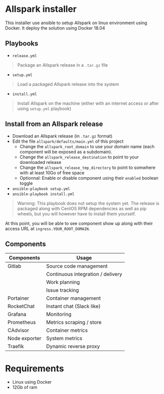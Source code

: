 # Allspark installer

This installer use ansible to setup Allspark on linux environment using Docker.
It deploy the solution using Docker 18.04

## Playbooks

- `release.yml`

> Package an Allspark release in a `.tar.gz` file

- `setup.yml`

> Load a packaged Allspark release into the system

- `install.yml`

> Install Allspark on the machine (either with an internet access or after using `setup.yml` playbook)


## Install from an Allspark release

- Download an Allspark release (in `.tar.gz` format)
- Edit the file `allspark/defaults/main.yml` of this project
  - Change the `allspark_root_domain` to use your domain name
    (each component will be exposed as a subdomain).
  - Change the `allspark_release_destination` to point to your downloaded release
  - Change the `allspark_release_tmp_directory` to point to somwhere with at least 10Go of free space
  - Optionnal: Enable or disable component using their `enabled` boolean toggle
- `ansible-playbook setup.yml`
- `ansible-playbook install.yml`

> Warning: This playbook does not setup the system yet. The release is packaged along with
CentOS RPM dependencies as well as pip wheels, but you will however have to install them yourself.

At this point, you will be able to see component show up along with their access URL
at `ingress.YOUR_ROOT_DOMAIN`.

## Components

| Components    | Usage                             |
| ------------- | --------------------------------- |
| Gitlab        | Source code management            |
|               | Continuous integration / delivery |
|               | Work planning                     |
|               | Issue tracking                    |
| Portainer     | Container management              |
| RocketChat    | Instant chat (Slack like)         |
| Grafana       | Monitoring                        |
| Prometheus    | Metrics scraping / store          |
| CAdvisor      | Container metrics                 |
| Node exporter | System metrics                    |
| Traefik       | Dynamic reverse proxy             |


# Requirements

- Linux using Docker
- 12Gb of ram
